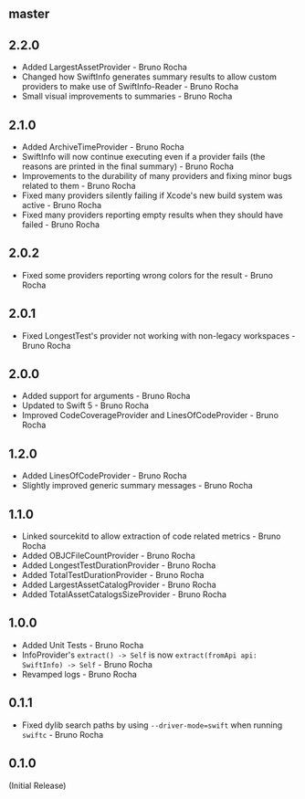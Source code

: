 <!--

// Please add your own contribution below inside the Current Release section. The version numbers will be updated
// once we deploy a new version.
//
// These docs are aimed for us developers to make things easier to maintain, so don't worry
// about getting too technical here.

-->

## master

## 2.2.0
* Added LargestAssetProvider - Bruno Rocha
* Changed how SwiftInfo generates summary results to allow custom providers to make use of SwiftInfo-Reader - Bruno Rocha
* Small visual improvements to summaries - Bruno Rocha

## 2.1.0
* Added ArchiveTimeProvider - Bruno Rocha
* SwiftInfo will now continue executing even if a provider fails (the reasons are printed in the final summary) - Bruno Rocha
* Improvements to the durability of many providers and fixing minor bugs related to them - Bruno Rocha
* Fixed many providers silently failing if Xcode's new build system was active - Bruno Rocha
* Fixed many providers reporting empty results when they should have failed - Bruno Rocha

## 2.0.2
* Fixed some providers reporting wrong colors for the result - Bruno Rocha

## 2.0.1
* Fixed LongestTest's provider not working with non-legacy workspaces - Bruno Rocha

## 2.0.0
* Added support for arguments - Bruno Rocha
* Updated to Swift 5 - Bruno Rocha
* Improved CodeCoverageProvider and LinesOfCodeProvider - Bruno Rocha

## 1.2.0
* Added LinesOfCodeProvider - Bruno Rocha
* Slightly improved generic summary messages - Bruno Rocha

## 1.1.0
* Linked sourcekitd to allow extraction of code related metrics - Bruno Rocha
* Added OBJCFileCountProvider - Bruno Rocha
* Added LongestTestDurationProvider - Bruno Rocha
* Added TotalTestDurationProvider - Bruno Rocha
* Added LargestAssetCatalogProvider - Bruno Rocha
* Added TotalAssetCatalogsSizeProvider - Bruno Rocha

## 1.0.0
* Added Unit Tests - Bruno Rocha
* InfoProvider's `extract() -> Self` is now `extract(fromApi api: SwiftInfo) -> Self` - Bruno Rocha
* Revamped logs - Bruno Rocha

## 0.1.1
* Fixed dylib search paths by using `--driver-mode=swift` when running `swiftc` - Bruno Rocha

## 0.1.0
(Initial Release)
